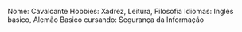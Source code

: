 Nome: Cavalcante
Hobbies: Xadrez, Leitura, Filosofia
Idiomas: Inglês basico, Alemão Basico
cursando: Segurança da Informação
